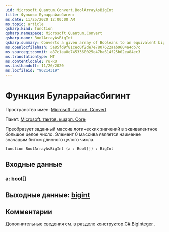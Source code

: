 ```yaml
---
uid: Microsoft.Quantum.Convert.BoolArrayAsBigInt
title: Функция Буларрайасбигинт
ms.date: 11/25/2020 12:00:00 AM
ms.topic: article
qsharp.kind: function
qsharp.namespace: Microsoft.Quantum.Convert
qsharp.name: BoolArrayAsBigInt
qsharp.summary: Converts a given array of Booleans to an equivalent big integer. The 0 element of the array is the least significant bit of the big integer.
ms.openlocfilehash: 5a85fd9f81cec0f2de7e7807622aab9604a4db7c
ms.sourcegitcommit: a87c1aa8e7453360025e47ba614f25b02ea84ec3
ms.translationtype: MT
ms.contentlocale: ru-RU
ms.lasthandoff: 11/26/2020
ms.locfileid: "96214319"
---
```

# <a name="boolarrayasbigint-function"></a>Функция Буларрайасбигинт

Пространство имен: [Microsoft. тактов. Convert](xref:Microsoft.Quantum.Convert)

Пакет: [Microsoft. тактов. кшарп. Core](https://nuget.org/packages/Microsoft.Quantum.QSharp.Core)


Преобразует заданный массив логических значений в эквивалентное большое целое число.
Элемент 0 массива является наименее значащим битом длинного целого числа.

```qsharp
function BoolArrayAsBigInt (a : Bool[]) : BigInt
```


## <a name="input"></a>Входные данные

### <a name="a--bool"></a>a: [bool](xref:microsoft.quantum.lang-ref.bool)[]





## <a name="output--bigint"></a>Выходные данные: [bigint](xref:microsoft.quantum.lang-ref.bigint)



## <a name="remarks"></a>Комментарии

Дополнительные сведения см. в разделе [конструктор C# BigInteger](https://docs.microsoft.com/dotnet/api/system.numerics.biginteger.-ctor?view=netframework-4.7.2#System_Numerics_BigInteger__ctor_System_Int64_) .